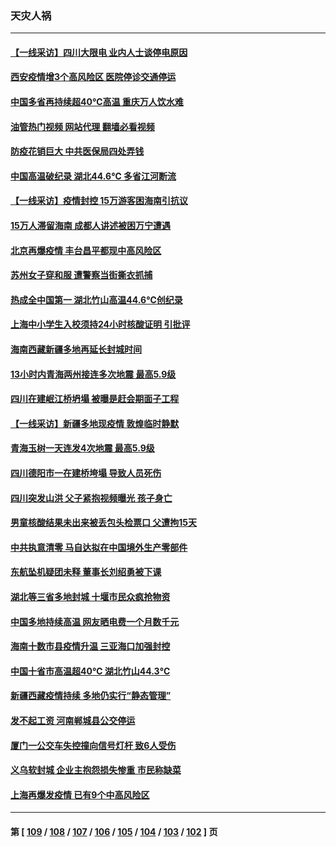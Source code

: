 ### 天灾人祸
---
#### [【一线采访】四川大限电 业内人士谈停电原因](../../pages/ncid280/n13803685.md?08170445) 
#### [西安疫情增3个高风险区 医院停诊交通停运](../../pages/ncid280/n13803699.md?08170445) 
#### [中国多省再持续超40℃高温 重庆万人饮水难](../../pages/ncid280/n13803329.md?08170445) 
#### [油管热门视频 网站代理 翻墙必看视频](http://209.222.30.114:81/youtube.html?08170445)
#### [防疫花销巨大 中共医保局四处弄钱](../../pages/ncid280/n13803275.md?08170445) 
#### [中国高温破纪录 湖北44.6℃ 多省江河断流](../../pages/ncid280/n13803212.md?08170445) 
#### [【一线采访】疫情封控 15万游客困海南引抗议](../../pages/ncid280/n13802950.md?08170445) 
#### [15万人滞留海南 成都人讲述被困万宁遭遇](../../pages/ncid280/n13802777.md?08170445) 
#### [北京再爆疫情 丰台昌平都现中高风险区](../../pages/ncid280/n13802921.md?08170445) 
#### [苏州女子穿和服 遭警察当街撕衣抓捕](../../pages/ncid280/n13802941.md?08170445) 
#### [热成全中国第一 湖北竹山高温44.6℃创纪录](../../pages/ncid280/n13802863.md?08170445) 
#### [上海中小学生入校须持24小时核酸证明 引批评](../../pages/ncid280/n13802739.md?08170445) 
#### [海南西藏新疆多地再延长封城时间](../../pages/ncid280/n13802667.md?08170445) 
#### [13小时内青海两州接连多次地震 最高5.9级](../../pages/ncid280/n13802662.md?08170445) 
#### [四川在建岷江桥坍塌 被曝是赶会期面子工程](../../pages/ncid280/n13802501.md?08170445) 
#### [【一线采访】新疆多地现疫情 敦煌临时静默](../../pages/ncid280/n13802256.md?08170445) 
#### [青海玉树一天连发4次地震 最高5.9级](../../pages/ncid280/n13802339.md?08170445) 
#### [四川德阳市一在建桥垮塌 导致人员死伤](../../pages/ncid280/n13802325.md?08170445) 
#### [四川突发山洪 父子紧抱视频曝光 孩子身亡](../../pages/ncid280/n13802145.md?08170445) 
#### [男童核酸结果未出来被丢包头检票口 父遭拘15天](../../pages/ncid280/n13802098.md?08170445) 
#### [中共执意清零 马自达拟在中国境外生产零部件](../../pages/ncid280/n13801960.md?08170445) 
#### [东航坠机疑团未释 董事长刘绍勇被下课](../../pages/ncid280/n13801768.md?08170445) 
#### [湖北等三省多地封城 十堰市民众疯抢物资](../../pages/ncid280/n13801734.md?08170445) 
#### [中国多地持续高温 网友晒电费一个月数千元](../../pages/ncid280/n13801760.md?08170445) 
#### [海南十数市县疫情升温 三亚海口加强封控](../../pages/ncid280/n13801700.md?08170445) 
#### [中国十省市高温超40℃ 湖北竹山44.3℃](../../pages/ncid280/n13801536.md?08170445) 
#### [新疆西藏疫情持续 多地仍实行“静态管理”](../../pages/ncid280/n13801663.md?08170445) 
#### [发不起工资 河南郸城县公交停运](../../pages/ncid280/n13801528.md?08170445) 
#### [厦门一公交车失控撞向信号灯杆 致6人受伤](../../pages/ncid280/n13800863.md?08170445) 
#### [义乌软封城 企业主抱怨损失惨重 市民称缺菜](../../pages/ncid280/n13800916.md?08170445) 
#### [上海再爆发疫情 已有9个中高风险区](../../pages/ncid280/n13800834.md?08170445) 

---
#### 第 [ [109](./109.md?08170445) / [108](./108.md?08170445) / [107](./107.md?08170445) / [106](./106.md?08170445) / [105](./105.md?08170445) / [104](./104.md?08170445) / [103](./103.md?08170445) / [102](./102.md?08170445) ] 页
